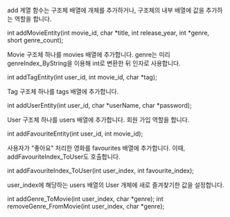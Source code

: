 add 계열 함수는 구조체 배열에 개체를 추가하거나, 구조체의 내부 배열에 값을 추가하는 역할을 합니다.



int addMovieEntity(int movie_id, char *title, int release_year, int *genre, short genre_count);

Movie 구조체 하나를 movies 배열에 추가합니다. genre는 미리 genreIndex_ByString을 이용해 int로 변환한 뒤 인자로 사용합니다.

int addTagEntity(int user_id, int movie_id, char *tag);

Tag 구조체 하나를 tags 배열에 추가합니다.

int addUserEntity(int user_id, char *userName, char *password);

User 구조체 하나를 users 배열에 추가합니다. 회원 가입 역할을 합니다.

int addFavouriteEntity(int user_id, int movie_id);

사용자가 "좋아요" 처리한 영화를 favourites 배열에 추가합니다. 이때, addFavouriteIndex_ToUser도 호출합니다.

int addFavouriteIndex_ToUser(int user_index, int favourite_index);

user_index에 해당하는 users 배열의 User 개체에 새로 즐겨찾기한 값을 설정합니다.

int addGenre_ToMovie(int user_index, char *genre);
int removeGenre_FromMovie(int user_index, char *genre);